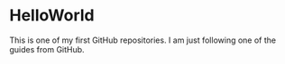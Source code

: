 # HelloWorld
This is one of my first GitHub repositories. I am just following one of the guides from GitHub.
